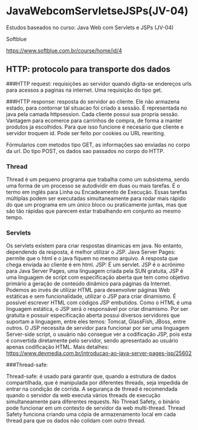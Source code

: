 # JavaWebcomServletseJSPs(JV-04)

 
Estudos baseados no curso: Java Web com Servlets e JSPs (JV-04)

Softblue

https://www.softblue.com.br/course/home/id/4

## HTTP: protocolo para transporte dos dados

###HTTP request: 
requisições ao servidor quando digita-se endereços urls para acessos a paginas na internet.
Uma requisição do tipo get.

###HTTP response:
resposta do servidor ao cliente. Ele não armazena estado, para contornar tal situacao foi 
criado a sessão. É representada no java pela camada httpsession. Cada cliente possui sua propria sessão. Vantagem
para ecomerce para carrinhos de compra, de forma a manter produtos ja escolhidos.
Para que isso funcione é necesario que cliente e servidor troquem id. Pode ser feito por cookies ou URL
rewriting.

Fórmularios com metodos tipo GET, as informações sao enviadas no corpo da url.
Do tipo POST, os dados sao passados no corpo do HTTP.

### Thread

Thread é um pequeno programa que trabalha como um subsistema, sendo uma forma de um processo se autodividir em duas ou mais tarefas. 
É o termo em inglês para Linha ou Encadeamento de Execução. Essas tarefas múltiplas podem ser executadas simultaneamente para rodar mais rápido do que um programa em um único bloco ou praticamente juntas, 
mas que são tão rápidas que parecem estar trabalhando em conjunto ao mesmo tempo.

### Servlets

Os servlets existem para criar respostas dinamicas em java. No entanto, dependendo da resposta, é melhor utilizar o JSP.
Java Server Pages: permite que o html e o java  fiquem no mesmo arquivo. A resposta que chega enviada ao cliente é em html.
JSP: É um servlet.
JSP é o acrônimo para Java Server Pages, uma linguagem criada pela SUN gratuita, JSP é uma linguagem de script com especificação aberta que tem como
 objetivo primário a geração de conteúdo dinâmico para páginas da Internet. Podemos ao invés de utilizar HTML para desenvolver páginas Web estáticas e sem funcionalidade, 
utilizar o JSP para criar dinamismo. É possível escrever HTML com códigos JSP embutidos. Como o HTML é uma linguagem estática, o JSP será o responsável por criar dinamismo. 
Por ser gratuita e possuir especificação aberta possui diversos servidores que suportam a linguagem, entre eles temos: Tomcat, GlassFish, JBoss, entre outros.
 O JSP necessita de servidor para funcionar por ser uma linguagem Server-side script,
 o usuário não consegue ver a codificação JSP, pois esta é convertida diretamente pelo servidor, sendo apresentado ao usuário apenas codificação HTML.
Mais detalhes: https://www.devmedia.com.br/introducao-ao-java-server-pages-jsp/25602

###Thread-safe:

Thread-safe: é usado para garantir que, quando a estrutura de dados compartilhada, que
 é manipulada por diferentes threads, seja impedida de entrar na condição de corrida. 
A segurança de thread é recomendada quando o servidor da web executa vários threads de execução 
simultaneamente para diferentes requests. No Thread Safety, o binário pode funcionar em um contexto
 de servidor da web multi-thread. Thread Safety funciona criando uma cópia
 de armazenamento local em cada thread para que os dados não colidam com outro thread. 
